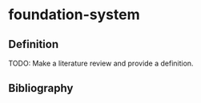 # foundation-system

## Definition

TODO: Make a literature review and provide a definition.

## Bibliography

